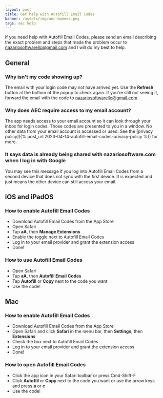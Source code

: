 ```yaml
---
layout: post
title: Get help with Autofill Email Codes
banner: /assets/img/aec-banner.png
tags: aec help
---
```


If you need help with Autofill Email Codes, please send an email describing the exact problem and steps that made the problem occur to [nazariosoftwarellc@gmail.com](mailto:nazariosoftwarellc+aec@gmail.com) and I will do my best to help.

## General

### Why isn't my code showing up?

The email with your login code may not have arrived yet. Use the **Refresh** button at the bottom of the popup to check again. If you're still not seeing it, forward the email with the code to [nazariosoftwarellc@gmail.com](mailto:nazariosoftwarellc+aec@gmail.com).

### Why does AEC require access to my email account?

The app needs access to your email account so it can look through your inbox for login codes. Those codes are presented to you in a window. No other data from your email account is accessed or used. See the [privacy policy]({% post_url 2023-04-14-autofill-email-codes-privacy-policy %}) for more.

### It says data is already being shared with nazariosoftware.com when I log in with Google

You may see this message if you log into Autofill Email Codes from a second device that does not sync with the first device. It is expected and just means the other device can still access your email. 

## iOS and iPadOS

### How to enable Autofill Email Codes

- Download Autofill Email Codes from the App Store
- Open Safari
- Tap **aA**, then **Manage Extensions**
- Enable the toggle next to Autofill Email Codes
- Log in to your email provider and grant the extension access
- Done!

### How to use Autofill Email Codes

- Open Safari
- Tap **aA**, then **Autofill Email Codes**
- Tap **Autofill** or **Copy** next to the code you want
- Use the code!

## Mac

### How to enable Autofill Email Codes

- Download Autofill Email Codes from the App Store
- Open Safari and click **Safari** in the menu bar, then **Settings**, then **Extensions**
- Check the box next to Autofill Email Codes 
- Log in to your email provider and grant the extension access
- Done!

### How to open Autofill Email Codes

- Click the app icon in your Safari toolbar or press Cmd-Shift-F
- Click **Autofill** or **Copy** next to the code you want or use the arrow keys and press **a** or **c**
- Use the code!